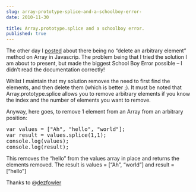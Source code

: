 ```yaml
---
slug: array-prototype-splice-and-a-schoolboy-error-
date: 2010-11-30
 
title: Array.prototype.splice and a schoolboy error.
published: true
---
```

<p>The other day I <a href="http://paul.kinlan.me/js-quickly-removing-an-arbitrary-element-from">posted</a> about
there being no &ldquo;delete an arbitrary element&rdquo; method on Array in Javascrip.
 The problem being that I tried the solution I am about to present, but made
the biggest School Boy Error possible &ndash; I didn&rsquo;t read the documentation
correctly!</p>

<p>Whilst I maintain that my solution removes the need to first find the
elements, and then delete them (which is better ;).  It must be noted that
Array.prototype.splice allows you to remove arbitrary elements if you know
the index and the number of elements you want to remove.</p>

<p>Anyway, here goes, to remove 1 element from an Array from an arbitrary
position:</p>

<div class="CodeRay">
  <div class="code"><pre><span class="keyword">var</span> values = [<span class="string"><span class="delimiter">&quot;</span><span class="content">Ah</span><span class="delimiter">&quot;</span></span>, <span class="string"><span class="delimiter">&quot;</span><span class="content">hello</span><span class="delimiter">&quot;</span></span>, <span class="string"><span class="delimiter">&quot;</span><span class="content">world</span><span class="delimiter">&quot;</span></span>];
<span class="keyword">var</span> result = values.splice(<span class="integer">1</span>,<span class="integer">1</span>);
console.log(values);
console.log(result);</pre></div>
</div>


<p>This removes the &ldquo;hello&rdquo; from the values array in place and returns the
elements removed.  The result is values = [&ldquo;Ah&rdquo;, &ldquo;world&rdquo;] and result =
[&ldquo;hello&rdquo;]</p>

<p>Thanks to @<a href="http://www.twitter.com/dezfowler">dezfowler</a></p>

